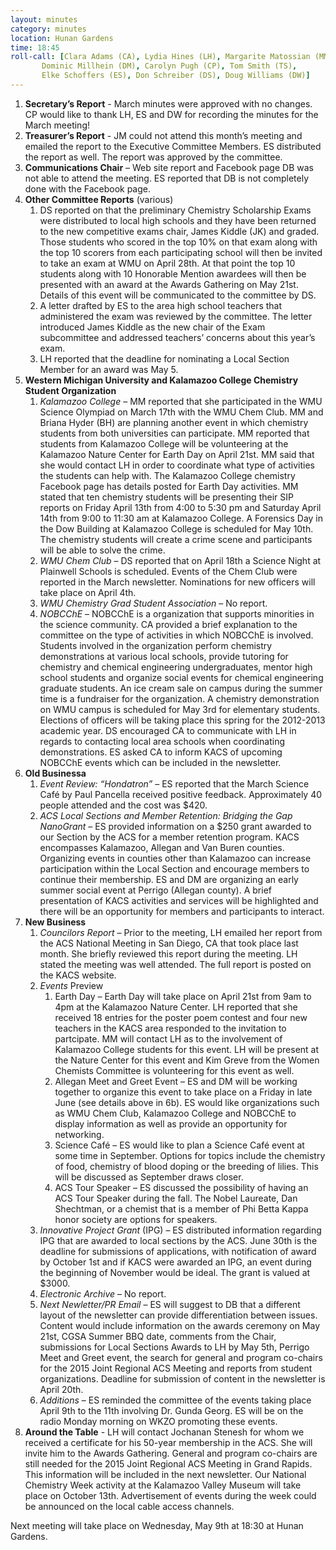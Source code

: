 ```yaml
---
layout: minutes
category: minutes
location: Hunan Gardens
time: 18:45
roll-call: [Clara Adams (CA), Lydia Hines (LH), Margarite Matossian (MM),
	   Dominic Millhein (DM), Carolyn Pugh (CP), Tom Smith (TS),
	   Elke Schoffers (ES), Don Schreiber (DS), Doug Williams (DW)]
---
```


1. **Secretary’s Report** - March minutes were approved with no changes. CP would like to thank LH, ES and DW for recording the minutes for the March meeting!
2. **Treasurer’s Report** - JM could not attend this month’s meeting and emailed the report to the Executive Committee Members. ES distributed the report as well. The report was approved by the committee.
3. **Communications Chair** – Web site report and Facebook page DB was not able to attend the meeting. ES reported that DB is not completely done with the Facebook page.
4. **Other Committee Reports** (various)
   1. DS reported on that the preliminary Chemistry Scholarship Exams were distributed to local high schools and they have been returned to the new competitive exams chair, James Kiddle (JK) and graded. Those students who scored in the top 10% on that exam along with the top 10 scorers from each participating school will then be invited to take an exam at WMU on April 28th. At that point the top 10 students along with 10 Honorable Mention awardees will then be presented with an award at the Awards Gathering on May 21st. Details of this event will be communicated to the committee by DS. 
   2. A letter drafted by ES to the area high school teachers that administered the exam was reviewed by the committee. The letter introduced James Kiddle as the new chair of the Exam subcommittee and addressed teachers’ concerns about this year’s exam. 
   3. LH reported that the deadline for nominating a Local Section Member for an award was May 5.
5. **Western Michigan University and Kalamazoo College Chemistry Student Organization**
   1. *Kalamazoo College* – MM reported that she participated in the WMU Science Olympiad on March 17th with the WMU Chem Club. MM and Briana Hyder (BH) are planning another event in which chemistry students from both universities can participate. MM reported that students from Kalamazoo College will be volunteering at the Kalamazoo Nature Center for Earth Day on April 21st. MM said that she would contact LH in order to coordinate what type of activities the students can help with. The Kalamazoo College chemistry Facebook page has details posted for Earth Day activities. MM stated that ten chemistry students will be presenting their SIP reports on Friday April 13th from 4:00 to 5:30 pm and Saturday April 14th from 9:00 to 11:30 am at Kalamazoo College. A Forensics Day in the Dow Building at Kalamazoo College is scheduled for May 10th. The chemistry students will create a crime scene and participants will be able to solve the crime.
   2. *WMU Chem Club* – DS reported that on April 18th a Science Night at Plainwell Schools is scheduled. Events of the Chem Club were reported in the March newsletter. Nominations for new officers will take place on April 4th.
   3. *WMU Chemistry Grad Student Association* – No report.
   4. *NOBCChE* – NOBCChE is a organization that supports minorities in the science community. CA provided a brief explanation to the committee on the type of activities in which NOBCChE is involved. Students involved in the organization perform chemistry demonstrations at various local schools, provide tutoring for chemistry and chemical engineering undergraduates, mentor high school students and organize social events for chemical engineering graduate students. An ice cream sale on campus during the summer time is a fundraiser for the organization. A chemistry demonstration on WMU campus is scheduled for May 3rd for elementary students. Elections of officers will be taking place this spring for the 2012-2013 academic year. DS encouraged CA to communicate with LH in regards to contacting local area schools when coordinating demonstrations. ES asked CA to inform KACS of upcoming NOBCChE events which can be included in the newsletter.
6. **Old Businessa**
   1. *Event Review: “Hondatron”* – ES reported that the March Science Café by Paul Pancella received positive feedback. Approximately 40 people attended and the cost was $420.
   2. *ACS Local Sections and Member Retention: Bridging the Gap NanoGrant* – ES provided information on a $250 grant awarded to our Section by the ACS for a member retention program. KACS encompasses Kalamazoo, Allegan and Van Buren counties. Organizing events in counties other than Kalamazoo can increase participation within the Local Section and encourage members to continue their membership. ES and DM are organizing an early summer social event at Perrigo (Allegan county). A brief presentation of KACS activities and services will be highlighted and there will be an opportunity for members and participants to interact.
7. **New Business**
   1. *Councilors Report* – Prior to the meeting, LH emailed her report from the ACS National Meeting in San Diego, CA that took place last month. She briefly reviewed this report during the meeting. LH stated the meeting was well attended. The full report is posted on the KACS website.
   2. *Events* Preview
      1. Earth Day – Earth Day will take place on April 21st from 9am to 4pm at the Kalamazoo Nature Center. LH reported that she received 18 entries for the poster poem contest and four new teachers in the KACS area responded to the invitation to partcipate. MM will contact LH as to the involvement of Kalamazoo College students for this event. LH will be present at the Nature Center for this event and Kim Greve from the Women Chemists Committee is volunteering for this event as well.
      2. Allegan Meet and Greet Event – ES and DM will be working together to organize this event to take place on a Friday in late June (see details above in 6b). ES would like organizations such as WMU Chem Club, Kalamazoo College and NOBCChE to display information as well as provide an opportunity for networking.
      3. Science Café – ES would like to plan a Science Café event at some time in September. Options for topics include the chemistry of food, chemistry of blood doping or the breeding of lilies. This will be discussed as September draws closer.
      4. ACS Tour Speaker – ES discussed the possibility of having an ACS Tour Speaker during the fall. The Nobel Laureate, Dan Shechtman, or a chemist that is a member of Phi Betta Kappa honor society are options for speakers. 
   3. *Innovative Project Grant* (IPG) – ES distributed information regarding IPG that are awarded to local sections by the ACS. June 30th is the deadline for submissions of applications, with notification of award by October 1st and if KACS were awarded an IPG, an event during the beginning of November would be ideal. The grant is valued at $3000.
   4. *Electronic Archive* – No report.
   5. *Next Newletter/PR Email* – ES will suggest to DB that a different layout of the newsletter can provide differentiation between issues. Content would include information on the awards ceremony on May 21st, CGSA Summer BBQ date, comments from the Chair, submissions for Local Sections Awards to LH by May 5th, Perrigo Meet and Greet event, the search for general and program co-chairs for the 2015 Joint Regional ACS Meeting and reports from student organizations. Deadline for submission of content in the newsletter is April 20th.
   6. *Additions* – ES reminded the committee of the events taking place April 9th to the 11th involving Dr. Gunda Georg. ES will be on the radio Monday morning on WKZO promoting these events.
8. **Around the Table** - LH will contact Jochanan Stenesh for whom we received a certificate for his 50-year membership in the ACS. She will invite him to the Awards Gathering. General and program co-chairs are still needed for the 2015 Joint Regional ACS Meeting in Grand Rapids. This information will be included in the next newsletter. Our National Chemistry Week activity at the Kalamazoo Valley Museum will take place on October 13th. Advertisement of events during the week could be announced on the local cable access channels.

Next meeting will take place on Wednesday, May 9th at 18:30 at Hunan Gardens.